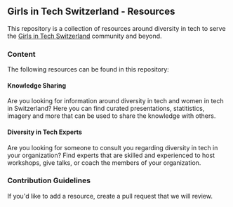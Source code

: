 ## Girls in Tech Switzerland - Resources

This repository is a collection of resources around diversity in tech to serve the [Girls in Tech Switzerland](https://switzerland.girlsintech.org/) community and beyond.

### Content

The following resources can be found in this repository:

#### Knowledge Sharing

Are you looking for information around diversity in tech and women in tech in Switzerland? Here you can find curated presentations, statitistics, imagery and more that can be used to share the knowledge with others.

#### Diversity in Tech Experts

Are you looking for someone to consult you regarding diversity in tech in your organization? Find experts that are skilled and experienced to host workshops, give talks, or coach the members of your organization.

### Contribution Guidelines

If you'd like to add a resource, create a pull request that we will review.
